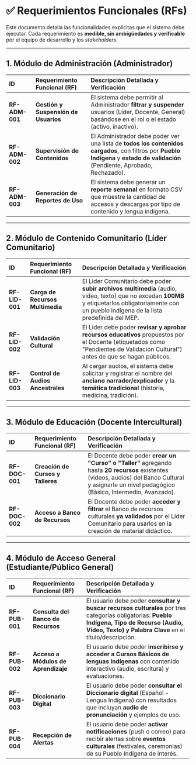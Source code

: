 # ✅ Requerimientos Funcionales (RFs)

Este documento detalla las funcionalidades explícitas que el sistema debe ejecutar. Cada requerimiento es **medible, sin ambigüedades y verificable** por el equipo de desarrollo y los *stakeholders*.

---

## 1. Módulo de Administración (Administrador)

| ID | Requerimiento Funcional (RF) | Descripción Detallada y Verificación |
| :--- | :--- | :--- |
| **RF-ADM-001** | **Gestión y Suspensión de Usuarios** | El sistema debe permitir al Administrador **filtrar y suspender** usuarios (Líder, Docente, General) basándose en el rol o el estado (activo, inactivo). |
| **RF-ADM-002** | **Supervisión de Contenidos** | El Administrador debe poder ver una lista de **todos los contenidos cargados**, con filtros por **Pueblo Indígena** y **estado de validación** (Pendiente, Aprobado, Rechazado). |
| **RF-ADM-003** | **Generación de Reportes de Uso** | El sistema debe generar un **reporte semanal** en formato CSV que muestre la cantidad de accesos y descargas por tipo de contenido y lengua indígena. |

---

## 2. Módulo de Contenido Comunitario (Líder Comunitario)

| ID | Requerimiento Funcional (RF) | Descripción Detallada y Verificación |
| :--- | :--- | :--- |
| **RF-LID-001** | **Carga de Recursos Multimedia** | El Líder Comunitario debe poder **subir archivos multimedia** (audio, video, texto) que no excedan **100MB** y etiquetarlos obligatoriamente con un pueblo indígena de la lista predefinida del MEP. |
| **RF-LID-002** | **Validación Cultural** | El Líder debe poder **revisar y aprobar recursos educativos** propuestos por el Docente (etiquetados como "Pendientes de Validación Cultural") antes de que se hagan públicos. |
| **RF-LID-003** | **Control de Audios Ancestrales** | Al cargar audios, el sistema debe solicitar y registrar el nombre del **anciano narrador/explicador** y la **temática tradicional** (historia, medicina, tradición). |

---

## 3. Módulo de Educación (Docente Intercultural)

| ID | Requerimiento Funcional (RF) | Descripción Detallada y Verificación |
| :--- | :--- | :--- |
| **RF-DOC-001** | **Creación de Cursos y Talleres** | El Docente debe poder **crear un "Curso" o "Taller"** agregando hasta **20 recursos** existentes (videos, audios) del Banco Cultural y asignarle un nivel pedagógico (Básico, Intermedio, Avanzado). |
| **RF-DOC-002** | **Acceso a Banco de Recursos** | El Docente debe poder **acceder y filtrar** el Banco de recursos culturales **ya validados** por el Líder Comunitario para usarlos en la creación de material didáctico. |

---

## 4. Módulo de Acceso General (Estudiante/Público General)

| ID | Requerimiento Funcional (RF) | Descripción Detallada y Verificación |
| :--- | :--- | :--- |
| **RF-PUB-001** | **Consulta del Banco de Recursos** | El usuario debe poder **consultar y buscar recursos culturales** por tres categorías obligatorias: **Pueblo Indígena, Tipo de Recurso (Audio, Video, Texto) y Palabra Clave** en el título/descripción. |
| **RF-PUB-002** | **Acceso a Módulos de Aprendizaje** | El usuario debe poder **inscribirse y acceder a Cursos Básicos de lenguas indígenas** con contenido interactivo (audio, escritura) y evaluaciones. |
| **RF-PUB-003** | **Diccionario Digital** | El usuario debe poder **consultar el Diccionario digital** (Español - Lengua Indígena) con resultados que incluyan **audio de pronunciación** y ejemplos de uso. |
| **RF-PUB-004** | **Recepción de Alertas** | El usuario debe poder **activar notificaciones** (push o correo) para recibir alertas sobre **eventos culturales** (festivales, ceremonias) de su Pueblo Indígena de interés. |